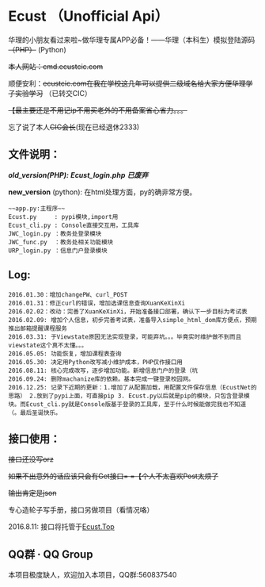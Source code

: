 
Ecust （Unofficial Api）
=====

华理的小朋友看过来啦~做华理专属APP必备！——华理（本科生）模拟登陆源码~~（PHP）~~ (Python)

~~本人网站：cmd.ecustcic.com~~

顺便安利：~~ecustcic.com在我在学校这几年可以提供二级域名给大家方便华理学子实验学习~~ （已转交CIC）

~~【最主要还是不用记ip不用买老外的不用备案省心省力。。。~~

忘了说了本人~~CIC会长~~(现在已经退休2333)

文件说明：
-----

___old_version(PHP):___
    ___Ecust_login.php___
___已废弃___

__new_version__ (python):
在html处理方面，py的确非常方便。

    ~~app.py:主程序~~
    Ecust.py     : pypi模块,import用
    Ecust_cli.py : Console直接交互用，工具库
    JWC_login.py ：教务处登录模块
    JWC_func.py  ：教务处相关功能模块
    URP_login.py ：信息门户登录模块

Log:
-----

    2016.01.30：增加changePW、curl_POST
    2016.01.31：修正curl的错误，增加选课信息查询XuanKeXinXi
    2016.02.02：改动：完善了XuanKeXinXi，开始准备接口部署，确认下一步目标为考试表
    2016.02.09: 增加个人信息，初步完善考试表，准备导入simple_html_dom库方便点，预期推出邮箱提醒课程服务
    2016.03.31: 于Viewstate原因无法实现登录，可能弃坑。。。毕竟实时维护做不到而且viewstate这个真不太懂。。。
    2016.05.05: 功能恢复，增加课程表查询
    2016.05.30: 决定用Python改写减小维护成本，PHP仅作接口用
    2016.08.11: 核心完成改写，逐步增加功能。新增信息门户的登录（坑
    2016.09.24: 删除machanize库的依赖。基本完成一键登录校园网。
	2016.12.25: 记录下近期的更新：1.增加了从配置加载，用配置文件保存信息（EcustNet的思路） 2.放到了pypi上面，可直接pip 3. Ecust.py以后就是pip的模块，只包含登录模块。而Ecust_cli.py就是Console版基于登录的工具库，至于什么时候能做完我也不知道（。最后圣诞快乐。


接口使用：
-----

~~接口还没写orz~~

~~如果不出意外的话应该只会有Get接口= =【个人不太喜欢Post太烦了~~

~~输出肯定是json~~

专心造轮子写手册，接口另做项目（看情况咯）

2016.8.11: 接口将托管于[Ecust.Top](http://Ecust.Top/)

QQ群 · QQ Group
-----

本项目极度缺人，欢迎加入本项目，QQ群:560837540
